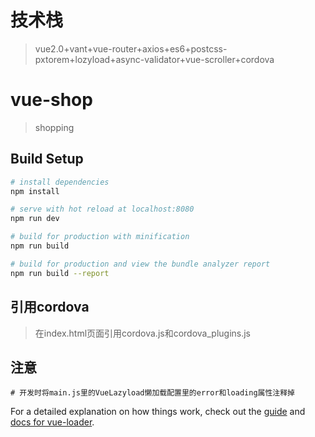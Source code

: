 # 技术栈

> vue2.0+vant+vue-router+axios+es6+postcss-pxtorem+lozyload+async-validator+vue-scroller+cordova

# vue-shop

> shopping

## Build Setup

``` bash
# install dependencies
npm install

# serve with hot reload at localhost:8080
npm run dev

# build for production with minification
npm run build

# build for production and view the bundle analyzer report
npm run build --report
```

## 引用cordova

> 在index.html页面引用cordova.js和cordova_plugins.js

## 注意
```
# 开发时将main.js里的VueLazyload懒加载配置里的error和loading属性注释掉

```

For a detailed explanation on how things work, check out the [guide](http://vuejs-templates.github.io/webpack/) and [docs for vue-loader](http://vuejs.github.io/vue-loader).
